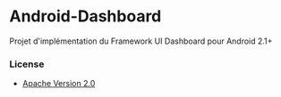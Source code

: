 Android-Dashboard
=================

Projet d&#39;implémentation du Framework UI Dashboard pour Android 2.1+

### License

* [Apache Version 2.0](http://www.apache.org/licenses/LICENSE-2.0.html)